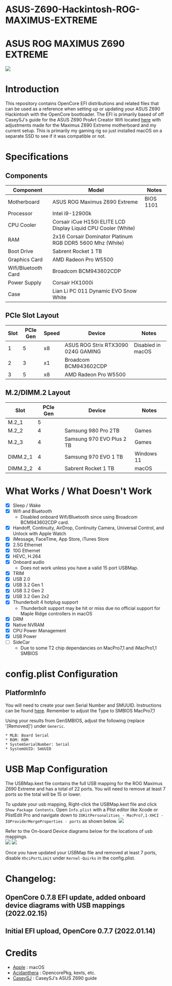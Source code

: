 # ASUS-Z690-Hackintosh-ROG-MAXIMUS-EXTREME
# ASUS ROG MAXIMUS Z690 EXTREME
![](/Images/ROGMaximusZ690Extreme.png)

# Introduction
This repository contains OpenCore EFI distributions and related files that can be used as a reference when setting up or updating your ASUS Z690 Hackintosh with the OpenCore bootloader.  The EFI is primarily based of off CaseySJ's guide for the ASUS Z690 ProArt Creator Wifi located [here](https://www.tonymacx86.com/threads/asus-z690-proart-creator-wifi-thunderbolt-4-i7-12700k-amd-rx-6800-xt.318311/) with adjustments made for the Maximus Z690 Extreme motherboard and my current setup.  This is primarily my gaming rig so just installed macOS on a separate SSD to see if it was compatible or not.

# Specifications
## Components

| Component        | Model                                | Notes |
| ---------------- | ---------------------------------------|-------------------|
| Motherboard | ASUS ROG Maximus Z690 Extreme | BIOS 1101 |
| Processor | Intel i9-12900k | |
| CPU Cooler | Corsair iCue H150i ELITE LCD Display Liquid CPU Cooler (White) | |
| RAM | 2x16 Corsair Dominator Platinum RGB DDR5 5600 Mhz (White) | |
| Boot Drive | Sabrent Rocket 1 TB | |
| Graphics Card | AMD Radeon Pro W5500 | |
| Wifi/Bluetooth Card | Broadcom BCM943602CDP |  |
| Power Supply | Corsair HX1000i | |
| Case | Lian Li PC 011 Dynamic EVO Snow White | |

## PCIe Slot Layout
| Slot | PCIe Gen | Speed | Device | Notes |
| ----- | ----- | ----- | ---------------------------------------|-------------------|
| 1 | 5 | x8 | ASUS ROG Strix RTX3090 024G GAMING | Disabled in macOS |
| 2 | 3 | x1 | Broadcom BCM943602CDP | |
| 3 | 5 | x8 | AMD Radeon Pro W5500 | |

## M.2/DIMM.2 Layout
| Slot | PCIe Gen | Device | Notes |
| ----- | ----- | ---------------------------------------|-------------------|
| M.2_1 | 5 | | |
| M.2_2 | 4 | Samsung 980 Pro 2TB | Games |
| M.2_3 | 4 | Samsung 970 EVO Plus 2 TB | Games |
| DIMM.2_1 | 4 | Samsung 970 EVO 1 TB | Windows 11 |
| DIMM.2_2 | 4 | Sabrent Rocket 1 TB | macOS |

# What Works / What Doesn't Work
- [x] Sleep / Wake
- [x] Wifi and Bluetooth
  * Disabled onboard Wifi/Bluetooth since using Broadcom BCM943602CDP card.
- [x] Handoff, Continuity, AirDrop, Continuity Camera, Universal Control, and Unlock with Apple Watch
- [x] iMessage, FaceTime, App Store, iTunes Store
- [x] 2.5G Ethernet
- [x] 10G Ethernet
- [x] HEVC, H.264
- [x] Onboard audio
  * Does not work unless you have a valid 15 port USBMap.
- [x] TRIM
- [x] USB 2.0
- [x] USB 3.2 Gen 1
- [x] USB 3.2 Gen 2
- [x] USB 3.2 Gen 2x2
- [x] Thunderbolt 4 hotplug support
    * Thunderbolt support may be hit or miss due no official support for Maple Ridge controllers in macOS
- [x] DRM
- [x] Native NVRAM
- [x] CPU Power Management
- [x] USB Power
- [ ] SideCar
    * Due to some T2 chip dependancies on MacPro7,1 and iMacPro1,1 SMBIOS



# config.plist Configuration
## PlatformInfo
You will need to create your own Serial Number and SMUUID.  Instructions can be found [here](https://dortania.github.io/OpenCore-Install-Guide/config.plist/comet-lake.html#platforminfo).
Remember to adjust the Type to SMBIOS MacPro7,1

  Using your results from GenSMBIOS, adjust the following (replace '[Removed]') under `Generic`.

    * MLB: Board Serial
    * ROM: ROM
    * SystemSerialNumber: Serial
    * SystemUUID: SmUUID

# USB Map Configuration
The USBMap.kext file contains the full USB mapping for the ROG Maximus Z690 Extreme and has a total of 22 ports.  You will need to remove at least 7 ports so the total will be 15 or lower.

To update your usb mapping, Right-click the USBMap.kext file and click `Show Package Contents`.  Open `Info.plist` with a Plist editor like Xcode or PlistEdit Pro and navigate down to `IOKitPersonalities - MacPro7,1-XHCI - IOProviderMergeProperties - ports` as shown below.
![](/Images/USBMapplist.png)

Refer to the On-board Device diagrams below for the locations of usb mappings.  
![](/Images/motherboard.png)
![](/Images/io.png)

Once you have updated your USBMap file and removed at least 7 ports, disable `XhciPortLimit` under `Kernel-Quirks` in the config.plist.

# Changelog:
## OpenCore 0.7.8 EFI update, added onboard device diagrams with USB mappings (2022.02.15)
## Initial EFI upload, OpenCore 0.7.7 (2022.01.14)

# Credits
* [Apple](https://www.apple.com) : macOS
* [Acidanthera](https://github.com/acidanthera) : OpencorePkg, kexts, etc.
* [CaseySJ](https://www.tonymacx86.com/threads/asus-z690-proart-creator-wifi-thunderbolt-4-i7-12700k-amd-rx-6800-xt.318311/) : CaseySJ's ASUS Z690 guide
